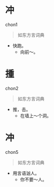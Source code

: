 # 冲
chon1
> 如东方言词典
- 快跑。
  - 向前～。

# 揰
chon2
> 如东方言词典
- 推，击。
  - 在墙上～个洞。

# 冲
chon5
> 如东方言词典
- 用言语汹人。
  - 你不要～人。
